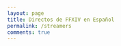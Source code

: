 ```yaml
---
layout: page
title: Directos de FFXIV en Español
permalink: /streamers
comments: true
---
```


<!-- Add a placeholder for the Twitch embed -->
<div id="twitch-embed"></div>

<!-- Load the Twitch embed JavaScript file -->
<script src="https://embed.twitch.tv/embed/v1.js"></script>

<!-- Create a Twitch.Embed object that will render within the "twitch-embed" element -->
<script type="text/javascript">
    new Twitch.Embed("twitch-embed", {
    width: 854,
    height: 480,
    channel: "aebon",
    // Only needed if this page is going to be embedded on other websites
    parent: ["gaceta-eorzea.com", "www.gaceta-eorzea.com"]
    });
</script>

<script type="text/javascript">
    new Twitch.Embed("twitch-embed", {
    width: 854,
    height: 480,
    channel: "momoxttw",
    // Only needed if this page is going to be embedded on other websites
    parent: ["gaceta-eorzea.com", "www.gaceta-eorzea.com"]
    });
</script>

<script type="text/javascript">
    new Twitch.Embed("twitch-embed", {
    width: 854,
    height: 480,
    channel: "chocoferu",
    // Only needed if this page is going to be embedded on other websites
    parent: ["gaceta-eorzea.com", "www.gaceta-eorzea.com"]
    });
</script>

<script type="text/javascript">
    new Twitch.Embed("twitch-embed", {
    width: 854,
    height: 480,
    channel: "ArcalCCA",
    // Only needed if this page is going to be embedded on other websites
    parent: ["gaceta-eorzea.com", "www.gaceta-eorzea.com"]
    });
</script>

<script type="text/javascript">
    new Twitch.Embed("twitch-embed", {
    width: 854,
    height: 480,
    channel: "sothishere",
    // Only needed if this page is going to be embedded on other websites
    parent: ["gaceta-eorzea.com", "www.gaceta-eorzea.com"]
    });
</script>

<script type="text/javascript">
    new Twitch.Embed("twitch-embed", {
    width: 854,
    height: 480,
    channel: "ninaariel",
    // Only needed if this page is going to be embedded on other websites
    parent: ["gaceta-eorzea.com", "www.gaceta-eorzea.com"]
    });
</script>
